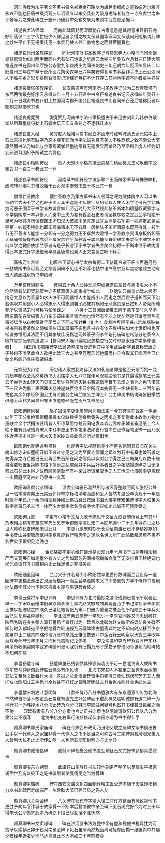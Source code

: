 <!-- { "loadSidebar": true } -->
　　昭仁寺碑为朱子奢文不著书者名郑樵金石略以为虞世南细阅之笔致娟秀尔雅非永兴不能也旧唐书载贞观三年诏建义以来交兵处为陨身戎阵者各立一寺令虞世南朱子奢等为之碑此碑立于豳州乃破薛举处也文既为朱则字为虞更足据耳

　　褚遂良孟法师碑
　　河南此碑圆劲而深厚犹存古隶遗意是其得意书且旧石完好断落仅二三字传世极少人鲜见者余得之故太保呉国华家闻太保读何元朗集谓此碑之妙生平止于无锡秦氏见一本呉乃使人徃江南物色之而得葢墨寳也

　　褚遂良同州圣教序记
　　同州河南所书圣教序记与慈恩寺大小略同而同州饶骨慈恩饶韵如出两手而同州尤有坠石惊雷之势后云龙朔三年癸亥六月廿三日建大唐褚遂良书在同州倅厅按公永徽九年庚戌出为同州刺史三年还朝六年贬潭州显庆二年贬爱州三年戊午卒于贬所至龙朔癸亥卒巳六年矣安得复与书事葢非手书上石公殁同人不胜桐乡之思复摹刻官所实记所建岁月初不计其存亡其两地字迹不同者摹手异耳

　　褚遂良雁塔圣教序记
　　长安慈恩寺有河南所书圣教序记分为二碑嵌雁塔门东西两傍最完好序云永徽四年十月十五日建中书令臣褚遂良书记云永徽四年癸丑十二月十日建尚书右仆射上柱国河南郡开国公臣褚遂良书此自同州召还后笔称臣者以御制文非奉敕书也

　　褚遂良倪寛赞
　　倪寛赞乃河南书字法带隶极遒古予未见古刻此乃韩宗伯敬堂从所藏墨迹句勒上石者金坛王氏又重刻之不逮韩氏本矣

　　褚遂良度人经
　　灵寳度人经褚河南书阎立本画宋时藏韩城范氏家元佑中上石此宋搨也稍有缺字乃原本壊非石泐也字法娟秀真有美人不胜罗绮之致河南公大节凛然而书法乃如此与余家所藏孝经墨迹细看无毫发异而孝经乃至圣所作度人经则幻妄邪说耳固知予所藏之为寳也

　　褚遂良小楷阴符经
　　晋人无蝇头小楷其法至虞褚而精而褚尤生动永徽中公奉旨书一百三十卷此其一也

　　褚遂良草书阴符经
　　河南草书阴符经字法歩骤二王而微带章草风神瞥映机致流转孙虔礼书谱脱胎于此贞观中奉敕书五十本此其一也

　　僧懐仁圣教序
　　懐仁圣教序乃集右军书宋人极薄之呼为院体院中人习以书诰勑士大夫不学之也赵子固云其中逸笔不知懐仁从何处取入使人未学他书先学此殊为可恶子固深于书学者故其言如此至近时乃大不然视此帖不断本如瓌璧収藏家学与不学俱购求一本以侈人而秦中士夫为甚有着金石史者谓圣教序较之定武兰亭相絶千里可为喷飰真所谓夜郎王不知汉大彼或未见真定武耳兰亭是右军第一妙迹定武是兰亭第一妙迹不特此也即宋所临诸本无不各具一风格陆子渊所谓原本既髙得其一枝半节无不善者人能学一分即有一分之得力无不卓然大雅惟一学圣教序则浑身板俗即唐人呉通微号能书者亦受此累况其它乎黄长睿云学弗能至自俗碑字未尝俗夫碑字不俗何以学之輙俗使学兰亭者有是乎长睿深于书学者失言矣余初得一不断本继于故内复得此本更完好字法纎毫毕具葢唐搨也秦人王文含见之叹不释手

　　髙宗万年宫铭
　　初唐帝王留心书学太宗每得二王帖辄令诸王临五百遍另易一帖故所书多可观至太宗晋祠碑不见佳不如淳化帖中诸书髙宗万年宫铭笔致生动有晋人遗致胜似所书李绩碑

　　万年宫碑阴题名
　　碑阴五十余人长孙无忌李绩褚遂良辈皆与焉书名大小不伦然皆有法即契苾贺兰亦不草草唐人能重书学如此
　　赵徳父云每览此碑未尝不掩卷太息以为善恶如水火决不可同器惟人主能辨小人而逺之然后君子道长而天下治若俱収并用则小人必得志小人得志则君子必被其祸如无忌遂良是已然知人帝尧所难非所以责髙宗也可称笃论附録之
　　六月十三日阅唐诸帝王碑于悬车堂时久旱不雨东斋花卉皆槁家人自东安郑庄来言皆赤地也愀然有卒岁之忧矣然是日诸老冒热有事郊坛予以病老偃卧于茅茨之下而又预计■〈飠乞〉食焉岂可得乎睿宗景龙观钟铭楷书带有隶篆然文弱如儒生知其靡靡不振也且书各有体不得相杂如大小隶即楷也写楷者亦惟用其法而不用其象故佳况楷岂可兼篆乎阅李仲璇孔庙碑忽楷忽分忽篆令人喷飰睿宗殆袭其遗迹耳【按两宋人唯识廨院记忽楷忽行又时带篆隶殆亦学歩仲璇者】
　　相王所书顺陵碑字法遒逸整洁唐妙迹也其中多用武后新字且自称忠唐之子孙何不类至此令人欲唾此碑丰大之甚至万歴乙邜地震而仆县令取其石修河今已亡矣余所収乃呉氏家藏旧本

　　元宗纪太山铭
　　唐初诸人隶古犹略存汉法如孔庙诸碑是也至元宗而始一变力趋丰艶汉法荡然矣所书太山铭字大七八寸雄伟可观絶胜他书是其最得意笔王元美云予尝登太山转天门见东二里许穹崖造天铭书若鸾凤翔舞于云烟之表为之色飞惜其下三尺许为搨工畏寒篝火焚蚀遂缺百余字云余所収本完善无一字缺者殆二三百年前物也其余如孝经鄎国公主碑凉国公主碑兰陵公主碑金仙公主碑尚书杨珣碑皆旧搨然俱逊太山铭矣闻易州有正书道徳经近在咫尺又未见也

　　欧阳询醴泉铭
　　赵子固谓率更化度醴泉为楷法第一今其碑具在诚第一也余向年于王公惟俭家得醴泉善本仅缺数字沧桒后竟失之丙戌之春复得此本故尚方物也虽缺廿余字然搨法甚精昔人所称草里惊虵云间电发森森若武库矛戟者备见纸上今人絶不能有此毡蜡真宋人本也率更正书多带隶法如首行宫字左点作竖笔正锋一画乃隶体近年搨本竟是一点大失书家妙旨矣此搨之所以贵旧也

　　欧阳询化度寺舎利塔铭
　　化度寺字法视醴泉差小而整秀则同其石旧在关右南山佛寺宋庆歴间开府王雍过寺见之诧为至寳寺僧闻之误以为石中有寳也破石求之勿得弃之寺后他日王公再至失石所在问之僧具以实对公寻得之己三断矣乃以数十缣易得载归置里第赐书楼下靖康之乱取藏井中兵后好事者出之争相搥搨遂碎之世无复有此石矣此本得之故恭顺家清劲而有神采诚所谓至寳也元人王恽云化度碑率更规模一出黄庭至奇古处乃隶书一变耳

　　欧阳询温虞公彦博碑
　　温虞公碑虽已泐然所存者风骨整峻至同年张坦公处见一临本靡靡矣王元美云如郭林宗标格清峻而虚和近人信然考温公卒贞观十一年是时信本年已八十余而楷法精神如此集古録云按唐书温大雅字彦宏弟彦博字大临弟大有字彦将兄弟义当一体而名大者字彦名彦者字大不应如此此诚不可晓附録之

　　欧阳询九歌
　　率更有小楷千文及九歌予未见千文至九歌晋府所藏上有其印乃宋搨之精者昔董玄宰先生见于朱御医家谓世无二本回环胸中二十余年诚希世之珍世人艳称化度碑政未见此耳
　　率更九歌宋时刻于长沙至南渡石已不存精妙宛如手书昔山谷谓唐彦猷得率更真迹数行精思学之遂以名世人能于此帖致精思焉不患不名世矣予恨相见之晚也

　　欧阳询心经
　　金石略载率更心经在饶州是贞观九年十月书于白鹿寺楷法精严而又寛展自如笔墨外有方丈之势如郭恕先画楼阁纎微合度了无安排真千秋絶调也米元章谓其真书直到内史此经足当之非溢美矣

　　欧阳通道因碑
　　兰台父子齐名号大小欧阳然率更世传数碑而兰台止存一道因碑率更楷法源出古隶居唐楷第一而兰台早孤购求父书不惜重赀力学不倦作书毎用批法葢学其父也予得宋搨善本遂与率更碑合装之

　　李邕云麾将军李思训碑
　　李思训碑为北海最妙之迹今残剥已甚予所収者止缺一二字宋以前搨本旧藏京师李贡士家为赵文敏故物其题签乃手书也崇祯辛未李贡士携以相赠帖之四隅久已浥烂裱背纸乃宋戸口册为重装之携至任所相随三十年兵火后己失复得葢异縁也
　　李北海有两云麾碑一李思训一李秀官同姓又同思训碑在陜西秀碑在良乡秦人着石墨镌华者误以为一碑且以北碑为赵文敏所临误矣良乡碑不知何时入都城宛平令掘地得六础洗视乃云麾碑建古墨斋以贮之不知何时又移至少亰兆署中止二础其四础传谓万歴中亰兆王惟俭携去汴中金石録云明皇以天寳三年改年为载今此碑元年正月立而称元载附记之俟考
　　李之名迹如李秀碑及娑罗碑东林碑余所収俱翻刻本娑罗碑登州张司冦忻有旧搨乃邢子愿物予曽借阅今张死而絶碑帖不知何在矣

　　李邕岳麓寺碑
　　岳麓碑虽已残剥然其锋颕尚凌厉不可一世北海奇人故所书尔尔昔俞仲蔚谓此碑胜云麾必有所见也
　　北海书宋初人不甚重之至苏米而稍袭其法又至赵文敏每作大书一意拟之矣北海诸碑皆手自镌所云黄仙鹤伏苓芝无其人而托名也欧阳公云李邕书余始甚不好好之最晚譬犹结交其始也难则其合也必久全

　　李邕歙州刺史叶慧明碑
　　叶歙州碑乃八分书遒雅大有东亰遗意久传为北海书然碑首断落不敢定金石畧载有道先生叶公碑而不载此碑又赵明诚録有道二碑一为邕行书一为韩择木八分书此碑乃八分书韩耶李耶姑阙疑可也然其书佳甚日数阅之而不倦
　　汉碑有隶有八分八分亦隶也今之正书亦隶也赵明诚谓欧阳公误以八分为隶公实不误耳
　　北海书始变右军行法顿挫起伏李阳冰谓为书中得仙手

　　颜真卿书郭氏家庙碑
　　碑在今陜西布政司乃汾阳父敬之庙碑文与书俱出鲁公手以一代伟人之家庙非得一代伟人之书不足当之可称古今二絶碑阴载汾阳兄弟九人皆列大位不止史所传幼明一人也所载汾阳封拜亦与史小异

　　颜真卿书臧懐恪碑
　　臧将军碑视鲁公他书差劲峭且石又完好锋颕都具墨寳也

　　颜真卿书东方朔赞
　　此讃在山东陵县书法较他刻更严整予以曼倩生平极诙谲后世乃有以极正之笔书其讃者使曼倩见之当为骨踈

　　颜真卿家庙碑
　　碑在西安文庙文刻四面制作精工鲁公忠孝植于天性殚竭精力以书此碑而竒峭端严一生耿耿大节已若显质之先人矣

　　颜真卿八关斋会碑
　　八关碑在归徳府字法大径三寸许方整而有风致视他书更胜予向年官汴城于故家得一不断本后督饷彼中亲至碑下见石尚完好今为时三十年得宋长公荦搨寄此本乃碑之下段已尽泐落不胜怃然

　　颜真卿书宋文贞璟碑
　　碑在沙河县书法方整中带有虚和视他书稍异犹为可寳予以崇祯己卯于役河南亲至碑下见石虽渐泐然规画尚可抚摩因搨一纸置舆中共晨夕者经年近霍少司马达搨赠此本大不如二十年前者矣
